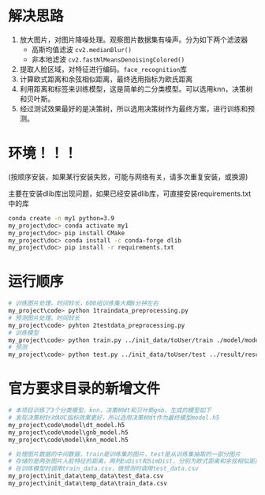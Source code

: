 # 解决思路

1. 放大图片，对图片降噪处理。观察图片数据集有噪声。分为如下两个滤波器
   - 高斯均值滤波 ``cv2.medianBlur()``
   - 非本地滤波 ``cv2.fastNlMeansDenoisingColored()``
2. 提取人脸区域，对特征进行编码。``face_recognition``库
3. 计算欧式距离和余弦相似距离，最终选用指标为欧氏距离
4. 利用距离和标签来训练模型，这是简单的二分类模型。可以选用knn，决策树和贝叶斯。
5. 经过测试效果最好的是决策树，所以选用决策树作为最终方案，进行训练和预测。

# 环境！！！

(按顺序安装，如果某行安装失败，可能与网络有关，请多次重复安装，或换源)

主要在安装dlib库出现问题，如果已经安装dlib库，可直接安装requirements.txt中的库

```bash
conda create -n my1 python=3.9
my_project\doc> conda activate my1
my_project\doc> pip install CMake
my_project\doc> conda install -c conda-forge dlib
my_project\doc> pip install -r requirements.txt
```

# 运行顺序

```bash
# 训练图片处理。时间较长，600组训练集大概8分钟左右
my_project\code> python 1traindata_preprocessing.py
# 预测图片处理。时间较长
my_project\code> pyhton 2testdata_preprocessing.py
# 训练模型
my_project\code> python train.py ../init_data/toUser/train ./model/model.h5
# 预测
my_project\code> python test.py ../init_data/toUser/test ../result/result.csv
```

# 官方要求目录的新增文件

```bash
# 本项目训练了3个分类模型，knn，决策树dt和贝叶斯gnb，生成的模型如下
# 发现决策树针对AUC指标效果更好，所以选用决策树dt作为最终模型model.h5
my_project\code\model\dt_model.h5
my_project\code\model\gnb_model.h5
my_project\code\model\knn_model.h5

# 处理图片数据的中间数据，train是训练集的图片，test是从训练集抽取的一部分图片
# 存储的是两张图片人脸特征的距离，两列EuDist和SimDist，分别为欧式距离和余弦相似距离
# 在训练模型时调用train_data.csv，做预测时调用test_data.csv
my_project\init_data\temp_data\test_data.csv
my_project\init_data\temp_data\train_data.csv
```
